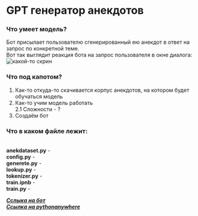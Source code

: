 # GPT генератор анекдотов

### Что умеет модель?

Бот присылает пользователю сгенерированный ею анекдот в ответ на запрос по конкретной теме.
<br /> Вот так выглядит реакция бота на запрос пользователя в окне диалога:
<br /> ![какой-то скрин](screenshot.png)

### Что под капотом?
1. Как-то откуда-то скачивается корпус анекдотов, на котором будет обучаться модель
2. Как-то учим модель работать
  <br /> 2.1 Сложности - ?
3. Создаём бот

### Что в каком файле лежит:
<br /> __anekdataset.py__ - 
<br /> __config.py__ - 
<br /> __generete.py__ - 
<br /> __lookup.py__ -
<br /> __tokenizer.py__ - 
<br /> __train.ipnb__ - 
<br /> __train.py__ - 

[___Сслыка на бот___]()
<br /> [___Ссылка на pythonanywhere___]()
